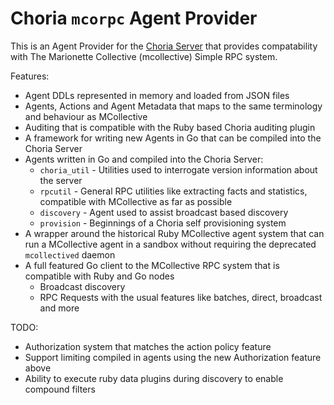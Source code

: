 # Choria `mcorpc` Agent Provider

This is an Agent Provider for the [Choria Server](https://github.com/choria-io/go-choria) that provides compatability with The Marionette Collective (mcollective) Simple RPC system.

Features:

 * Agent DDLs represented in memory and loaded from JSON files
 * Agents, Actions and Agent Metadata that maps to the same terminology and behaviour as MCollective
 * Auditing that is compatible with the Ruby based Choria auditing plugin
 * A framework for writing new Agents in Go that can be compiled into the Choria Server
 * Agents written in Go and compiled into the Choria Server:
   * `choria_util` - Utilities used to interrogate version information about the server
   * `rpcutil` - General RPC utilities like extracting facts and statistics, compatible with MCollective as far as possible
   * `discovery` - Agent used to assist broadcast based discovery
   * `provision` - Beginnings of a Choria self provisioning system
 * A wrapper around the historical Ruby MCollective agent system that can run a MCollective agent in a sandbox without requiring the deprecated `mcollectived` daemon
 * A full featured Go client to the MCollective RPC system that is compatible with Ruby and Go nodes
   * Broadcast discovery
   * RPC Requests with the usual features like batches, direct, broadcast and more

TODO:

 * Authorization system that matches the action policy feature
 * Support limiting compiled in agents using the new Authorization feature above
 * Ability to execute ruby data plugins during discovery to enable compound filters

